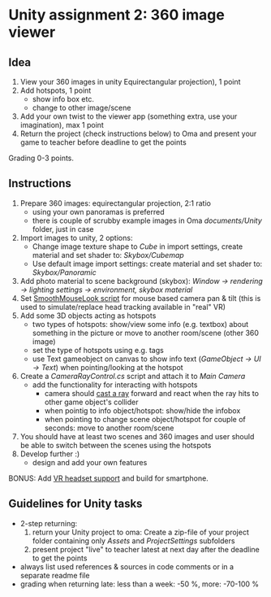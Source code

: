 # Unity assignment 2: 360 image viewer

## Idea

1. View your 360 images in unity Equirectangular projection), 1 point
2. Add hotspots, 1 point
   - show info box etc.
   - change to other image/scene
3. Add your own twist to the viewer app (something extra, use your imagination), max 1 point
4. Return the project (check instructions below) to Oma and present your game to teacher before deadline to get the points

Grading 0-3 points.

## Instructions

1. Prepare 360 images: equirectangular projection, 2:1 ratio
   - using your own panoramas is preferred
   - there is couple of scrubby example images in Oma _documents/Unity_ folder, just in case
2. Import images to unity, 2 options:
   - Change image texture shape to _Cube_ in import settings, create material and set shader to: _Skybox/Cubemap_
   - Use default image import settings: create material and set shader to: _Skybox/Panoramic_
3. Add photo material to scene background (skybox): _Window -> rendering -> lighting settings -> environment, skybox material_
4. Set [SmoothMouseLook script](http://wiki.unity3d.com/index.php/SmoothMouseLook) for mouse based camera pan & tilt (this is used to simulate/replace head tracking available in "real" VR)
5. Add some 3D objects acting as hotspots
   - two types of hotspots: show/view some info (e.g. textbox) about something in the picture or move to another room/scene (other 360 image)
   - set the type of hotspots using e.g. tags
   - use Text gameobject on canvas to show info text (_GameObject -> UI -> Text_) when pointing/looking at the hotspot
6. Create a _CameraRayControl.cs_ script and attach it to _Main Camera_
   - add the functionality for interacting with hotspots
     - camera should [cast a ray](https://docs.unity3d.com/ScriptReference/Physics.Raycast.html) forward and react when the ray hits to other game object's collider
     - when pointig to info object/hotspot: show/hide the infobox
     - when pointing to change scene object/hotspot for couple of seconds: move to another room/scene
7. You should have at least two scenes and 360 images and user should be able to switch between the scenes using the hotspots
8. Develop further :)
   - design and add your own features

BONUS: Add [VR headset support](./unity-vr-instructions.md) and build for smartphone.

## Guidelines for Unity tasks

- 2-step returning:
  1. return your Unity project to oma: Create a zip-file of your project folder containing only _Assets_ and _ProjectSettings_ subfolders
  2. present project "live" to teacher latest at next day after the deadline to get the points
- always list used references & sources in code comments or in a separate readme file
- grading when returning late: less than a week: -50 %, more: -70-100 %
